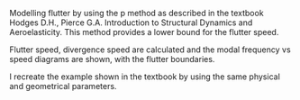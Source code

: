 Modelling flutter by using the p method as described in the textbook Hodges D.H., Pierce G.A. Introduction to Structural Dynamics and Aeroelasticity. This method provides a lower bound for the flutter speed.

Flutter speed, divergence speed are calculated and the modal frequency vs speed diagrams are shown, with the flutter boundaries.

I recreate the example shown in the textbook by using the same physical and geometrical parameters.